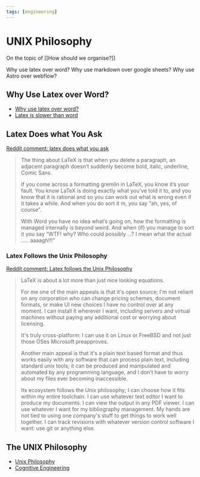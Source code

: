 ```yaml
---
tags: [engineering]
---
```


# UNIX Philosophy

On the topic of [[How should we organise?]]

Why use latex over word? Why use markdown over google sheets? Why use Astro over webflow?

## Why Use Latex over Word?

- [Why use latex over word?](https://www.reddit.com/r/LaTeX/comments/v03r32/why_is_latex_better_than_the_modern_ms_word/)
- [Latex is slower than word](https://www.reddit.com/r/mathmemes/s/n5ty9APk1e)

## Latex Does what You Ask

[Reddit comment: latex does what you ask](https://www.reddit.com/r/mathmemes/s/IMVEdgYrtQ)

> The thing about LaTeX is that when you delete a paragraph, an adjacent paragraph doesn’t suddenly become bold, italic, underline, Comic Sans.
>
> If you come across a formatting gremlin in LaTeX, you know it’s your fault. You know LaTeX is doing exactly what you’ve told it to, and you know that it is rational and so you can work out what is wrong even if it takes a while. And when you do sort it m, you say “ah, yes, of course”.
>
> With Word you have no idea what’s going on, how the formatting is managed internally is beyond weird. And when (if) you manage to sort it you say “WTF! why? Who could possibly …? I mean what the actual ….. aaaagh!!!”

### Latex Follows the Unix Philosophy

[Reddit comment: Latex follows the Unix Philosophy](https://www.reddit.com/r/LaTeX/comments/v03r32/why_is_latex_better_than_the_modern_ms_word/)

> LaTeX is about a lot more than just nice looking equations.
>
> For me one of the main appeals is that it's open source; I'm not reliant on any corporation who can change pricing schemes, document formats, or make UI new choices I have no control over at any moment. I can install it wherever I want, including servers and virtual machines without paying any additional cost or worrying about licensing.
>
> It's truly cross-platform: I can use it on Linux or FreeBSD and not just those OSes Microsoft preapproves.
>
> Another main appeal is that it's a plain text based format and thus works easily with any software that can process plain text, including standard unix tools; it can be produced and manipulated and automated by any programming language, and I don't have to worry about my files ever becoming inaccessible.
>
> Its ecosystem follows the Unix philosophy; I can choose how it fits within my entire toolchain. I can use whatever text editor I want to produce my documents. I can view the output in any PDF viewer. I can use whatever I want for my bibliography management. My hands are not tied to using one company's stuff to get things to work well together. I can track revisions with whatever version control software I want: use git or anything else.

## The UNIX Philosophy

- [Unix Philosophy](https://en.m.wikipedia.org/wiki/Unix_philosophy)
- [Cognitive Engineering](https://en.m.wikipedia.org/wiki/Cognitive_engineering)
